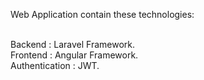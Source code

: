 Web Application contain these technologies:

<br> Backend : Laravel Framework.
<br> Frontend : Angular Framework.
<br> Authentication : JWT.
